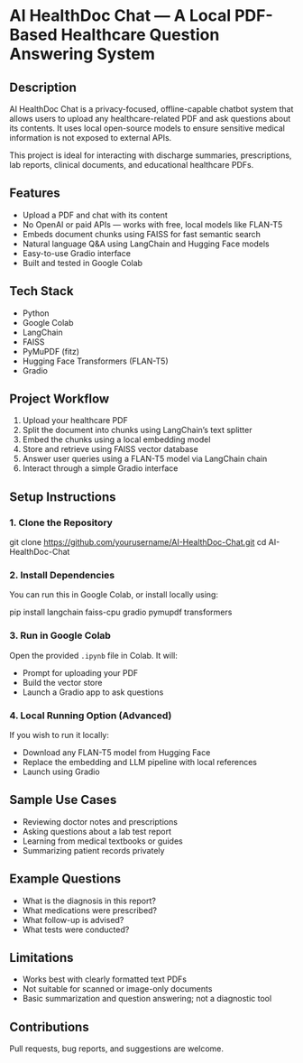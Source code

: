 

# AI HealthDoc Chat — A Local PDF-Based Healthcare Question Answering System

## Description

AI HealthDoc Chat is a privacy-focused, offline-capable chatbot system that allows users to upload any healthcare-related PDF and ask questions about its contents. It uses local open-source models to ensure sensitive medical information is not exposed to external APIs.

This project is ideal for interacting with discharge summaries, prescriptions, lab reports, clinical documents, and educational healthcare PDFs.

## Features

* Upload a PDF and chat with its content
* No OpenAI or paid APIs — works with free, local models like FLAN-T5
* Embeds document chunks using FAISS for fast semantic search
* Natural language Q\&A using LangChain and Hugging Face models
* Easy-to-use Gradio interface
* Built and tested in Google Colab

## Tech Stack

* Python
* Google Colab
* LangChain
* FAISS
* PyMuPDF (fitz)
* Hugging Face Transformers (FLAN-T5)
* Gradio

## Project Workflow

1. Upload your healthcare PDF
2. Split the document into chunks using LangChain’s text splitter
3. Embed the chunks using a local embedding model
4. Store and retrieve using FAISS vector database
5. Answer user queries using a FLAN-T5 model via LangChain chain
6. Interact through a simple Gradio interface

## Setup Instructions

### 1. Clone the Repository


git clone https://github.com/yourusername/AI-HealthDoc-Chat.git
cd AI-HealthDoc-Chat


### 2. Install Dependencies

You can run this in Google Colab, or install locally using:


pip install langchain faiss-cpu gradio pymupdf transformers


### 3. Run in Google Colab

Open the provided `.ipynb` file in Colab. It will:

* Prompt for uploading your PDF
* Build the vector store
* Launch a Gradio app to ask questions

### 4. Local Running Option (Advanced)

If you wish to run it locally:

* Download any FLAN-T5 model from Hugging Face
* Replace the embedding and LLM pipeline with local references
* Launch using Gradio

## Sample Use Cases

* Reviewing doctor notes and prescriptions
* Asking questions about a lab test report
* Learning from medical textbooks or guides
* Summarizing patient records privately

## Example Questions

* What is the diagnosis in this report?
* What medications were prescribed?
* What follow-up is advised?
* What tests were conducted?


## Limitations

* Works best with clearly formatted text PDFs
* Not suitable for scanned or image-only documents
* Basic summarization and question answering; not a diagnostic tool

## Contributions

Pull requests, bug reports, and suggestions are welcome.



